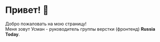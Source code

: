 # Привет! 👋
Добро пожаловать на мою страницу! <br/>
Меня зовут Усман - руководитель группы верстки (фронтенд) **Russia Today**.
